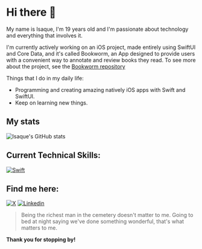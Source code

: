 # Hi there 👋

My name is Isaque, I'm 19 years old and I'm passionate about technology and everything that involves it. 

I'm currently actively working on an iOS project, made entirely using SwiftUI and Core Data, and it's called Bookworm, an App designed to provide users with a convenient way to annotate and review books they read.
To see more about the project, see the [Bookworm repository](https://github.com/isaqueDaSilva/Bookworm)

Things that I do in my daily life:
* Programming and creating amazing natively iOS apps with Swift and SwiftUI.
* Keep on learning new things.

## My stats
![Isaque's GitHub stats](https://github-readme-stats.vercel.app/api?username=isaqueDaSilva&show_icons=true&theme=radical)

## Current Technical Skills:
[![Swift](https://skillicons.dev/icons?i=swift)](https://www.swift.org)

## Find me here:
[![X](https://skillicons.dev/icons?i=twitter)](https://x.com/dev_zaquin?s=21)
[![Linkedin](https://skillicons.dev/icons?i=linkedin)](https://www.linkedin.com/in/isaque-da-silva-b5870329a?utm_source=share&utm_campaign=share_via&utm_content=profile&utm_medium=ios_app)

> Being the richest man in the cemetery doesn't matter to me. Going to bed at night saying we've done something wonderful, that's what matters to me.
> 
**Thank you for stopping by!**
<!--
**isaqueDaSilva/isaqueDaSilva** is a ✨ _special_ ✨ repository because its `README.md` (this file) appears on your GitHub profile.

Here are some ideas to get you started:

- 🔭 I’m currently working on ...
- 🌱 I’m currently learning ...
- 👯 I’m looking to collaborate on ...
- 🤔 I’m looking for help with ...
- 💬 Ask me about ...
- 📫 How to reach me: ...
- 😄 Pronouns: ...
- ⚡ Fun fact: ...
-->
